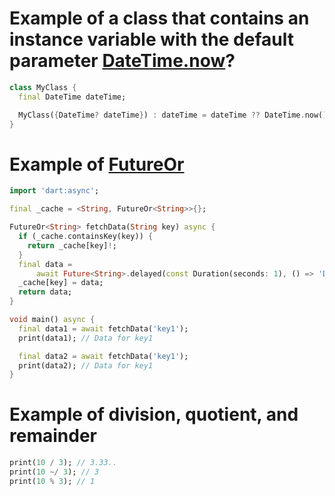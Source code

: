 # Example of a class that contains an instance variable with the default parameter [DateTime.now](https://api.flutter.dev/flutter/dart-core/DateTime/DateTime.now.html)?
```dart
class MyClass {
  final DateTime dateTime;

  MyClass({DateTime? dateTime}) : dateTime = dateTime ?? DateTime.now();
}
```

# Example of [FutureOr](https://api.dart.dev/stable/dart-async/FutureOr-class.html)
```dart
import 'dart:async';

final _cache = <String, FutureOr<String>>{};

FutureOr<String> fetchData(String key) async {
  if (_cache.containsKey(key)) {
    return _cache[key]!;
  }
  final data =
      await Future<String>.delayed(const Duration(seconds: 1), () => 'Data for $key');
  _cache[key] = data;
  return data;
}

void main() async {
  final data1 = await fetchData('key1');
  print(data1); // Data for key1

  final data2 = await fetchData('key1');
  print(data2); // Data for key1
}
```

# Example of division, quotient, and remainder
```dart
print(10 / 3); // 3.33..
print(10 ~/ 3); // 3
print(10 % 3); // 1
```
